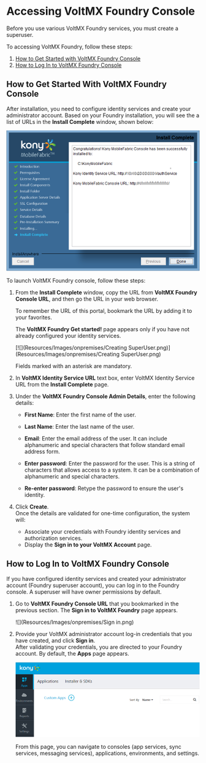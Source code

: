 ﻿  

Accessing VoltMX Foundry Console
===================================

Before you use various VoltMX Foundry services, you must create a superuser.

To accessing VoltMX Foundry, follow these steps:

1.  [How to Get Started with VoltMX Foundry Console](#how-to-get-started-with-voltmx-mobilefoundry-console)
2.  [How to Log In to VoltMX Foundry Console](#how-to-log-in-to-voltmx-mobilefoundry-console)

How to Get Started With VoltMX Foundry Console
-------------------------------------------------

After installation, you need to configure identity services and create your administrator account. Based on your Foundry installation, you will see the a list of URLs in the **Install Complete** window, shown below:

![](Resources/Images/onpremises/Complete.png)

To launch VoltMX Foundry console, follow these steps:

1.  From the **Install Complete** window, copy the URL from **VoltMX Foundry Console URL**, and then go the URL in your web browser.  
    
    To remember the URL of this portal, bookmark the URL by adding it to your favorites.
    
    The **VoltMX Foundry Get started!** page appears only if you have not already configured your identity services.
    
    [![](Resources/Images/onpremises/Creating SuperUser.png)](Resources/Images/onpremises/Creating SuperUser.png)
    
    Fields marked with an asterisk are mandatory.
    
2.  In **VoltMX Identity Service URL** text box, enter VoltMX Identity Service URL from the **Install Complete** page.
3.  Under the **VoltMX Foundry Console Admin Details**, enter the following details:
    *   **First Name**: Enter the first name of the user.
    *   **Last Name**: Enter the last name of the user.
    *   **Email**: Enter the email address of the user. It can include alphanumeric and special characters that follow standard email address form.
    *   **Enter password**: Enter the password for the user. This is a string of characters that allows access to a system. It can be a combination of alphanumeric and special characters.
        
    *   **Re-enter password**: Retype the password to ensure the user's identity.
        
4.  Click **Create**.  
    Once the details are validated for one-time configuration, the system will:
    *   Associate your credentials with Foundry identity services and authorization services.
    *   Display the **Sign in to your VoltMX Account** page.  
        

How to Log In to VoltMX Foundry Console
------------------------------------------

If you have configured identity services and created your administrator account (Foundry superuser account), you can log in to the Foundry console. A superuser will have owner permissions by default.

1.  Go to **VoltMX Foundry Console URL** that you bookmarked in the previous section. The **Sign in to VoltMX Foundry** page appears.
    
    ![](Resources/Images/onpremises/Sign in.png)
    
2.  Provide your VoltMX administrator account log-in credentials that you have created, and click **Sign in**.  
    After validating your credentials, you are directed to your Foundry account. By default, the **Apps** page appears.  
    
    ![](Resources/Images/onpremises/MF_console_home.png)
    
    From this page, you can navigate to consoles (app services, sync services, messaging services), applications, environments, and settings.

